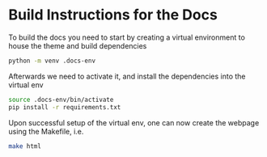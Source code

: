 # Build Instructions for the Docs

To build the docs you need to start by creating a virtual environment to house the theme and build dependencies

```bash
python -m venv .docs-env
```

Afterwards we need to activate it, and install the dependencies into the virtual env

```bash
source .docs-env/bin/activate
pip install -r requirements.txt
```

Upon successful setup of the virtual env, one can now create the webpage using the Makefile, i.e.

```bash
make html
```